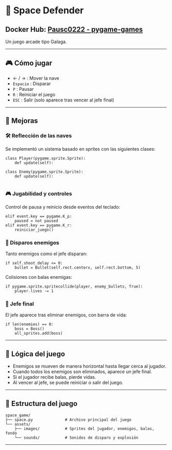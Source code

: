 # 🚀 Space Defender

## Docker Hub: [Pausc0222 - pygame-games](https://hub.docker.com/r/pausc0222/pygame-games)

Un juego arcade tipo Galaga.

---

## 🎮 Cómo jugar

- ← / → : Mover la nave
- `Espacio` : Disparar
- `P` : Pausar
- `R` : Reiniciar el juego
- `ESC` : Salir (solo aparece tras vencer al jefe final)

---

## 🔄 Mejoras

### 🛠️ Reflección de las naves
Se implementó un sistema basado en sprites con las siguientes clases:
```
class Player(pygame.sprite.Sprite):
    def update(self):

class Enemy(pygame.sprite.Sprite):
    def update(self):
      
```

### 🎮 Jugabilidad y controles
Control de pausa y reinicio desde eventos del teclado:
```
elif event.key == pygame.K_p:
    paused = not paused
elif event.key == pygame.K_r:
    reiniciar_juego()
```

### 👾 Disparos enemigos
Tanto enemigos como el jefe disparan:
```
if self.shoot_delay <= 0:
    bullet = Bullet(self.rect.centerx, self.rect.bottom, 5)
```

Colisiones con balas enemigas:
```
if pygame.sprite.spritecollide(player, enemy_bullets, True):
    player.lives -= 1
```

### 👑 Jefe final
El jefe aparece tras eliminar enemigos, con barra de vida:
```
if len(enemies) == 0:
    boss = Boss()
    all_sprites.add(boss)
```
---

## 🧠 Lógica del juego

- Enemigos se mueven de manera horizontal hasta llegar cerca al jugador.
- Cuando todos los enemigos son eliminados, aparece un jefe final.
- Si el jugador recibe balas, pierde vidas.
- Al vencer al jefe, se puede reiniciar o salir del juego.

---

## 📁 Estructura del juego
```
space_game/
├── space.py              # Archivo principal del juego
└── assets/
    ├── images/           # Sprites del jugador, enemigos, balas, fondo
    └── sounds/           # Sonidos de disparo y explosión
```
---
